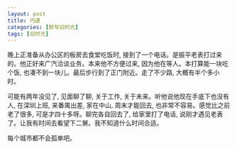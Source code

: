 ```yaml
---
layout: post
title: 巧遇
categories: [默写旧时光]
tags: [旧时光]
---
```


晚上正准备从办公区的板房去食堂吃饭时, 接到了一个电话。是振平老表打过来的。他正好来广汽洽谈业务。本来他不方便过来, 因为他在等人。本打算能一块吃个饭, 也凑不到一块儿。最后步行到了正门附近。走了不少路, 大概有半个多小时。

可能有两年没见了, 见面聊了聊, 关于工作, 关于未来。听他说他现在手底下也没有人, 在深圳上班, 来番禺出差, 家在中山, 周末才能回去, 也非常不容易。感觉比之前老了很多, 可是才四十多呀。聊完各自回去了, 给家里打了电话, 说刚才遇见老表了。让我有时间去看望下二舅。我不知道什么时间合适。

每个城市都不会孤单吧。
